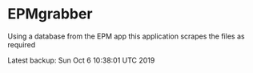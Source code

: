 # EPMgrabber
Using a database from the EPM app this application scrapes the files as required


Latest backup: Sun Oct 6 10:38:01 UTC 2019
